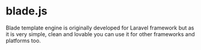 blade.js
========

Blade template engine is originally developed for Laravel framework but as it is very simple, clean and lovable you can use it for other frameworks and platforms too. 

